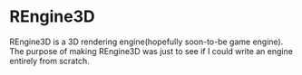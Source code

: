 # REngine3D
REngine3D is a 3D rendering engine(hopefully soon-to-be game engine). The purpose of making REngine3D was just to see if I could write an engine entirely from scratch.
